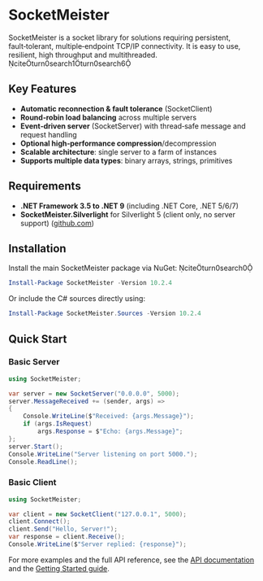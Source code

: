 ﻿# SocketMeister

SocketMeister is a socket library for solutions requiring persistent, fault‑tolerant, multiple‑endpoint TCP/IP connectivity. It is easy to use, resilient, high throughput and multithreaded. citeturn0search1turn0search6

## Key Features

- **Automatic reconnection & fault tolerance** (SocketClient)
- **Round‑robin load balancing** across multiple servers
- **Event‑driven server** (SocketServer) with thread‑safe message and request handling
- **Optional high‑performance compression**/decompression
- **Scalable architecture**: single server to a farm of instances
- **Supports multiple data types**: binary arrays, strings, primitives

## Requirements

- **.NET Framework 3.5 to .NET 9** (including .NET Core, .NET 5/6/7)
- **SocketMeister.Silverlight** for Silverlight 5 (client only, no server support) ([github.com](https://github.com/SeanFellowes/SocketMeister/blob/master/NuGetDocumentation.md))

## Installation

Install the main SocketMeister package via NuGet: citeturn0search0

```powershell
Install-Package SocketMeister -Version 10.2.4
```

Or include the C# sources directly using:

```powershell
Install-Package SocketMeister.Sources -Version 10.2.4
```

## Quick Start

### Basic Server

```csharp
using SocketMeister;

var server = new SocketServer("0.0.0.0", 5000);
server.MessageReceived += (sender, args) =>
{
    Console.WriteLine($"Received: {args.Message}");
    if (args.IsRequest)
        args.Response = $"Echo: {args.Message}";
};
server.Start();
Console.WriteLine("Server listening on port 5000.");
Console.ReadLine();
```

### Basic Client

```csharp
using SocketMeister;

var client = new SocketClient("127.0.0.1", 5000);
client.Connect();
client.Send("Hello, Server!");
var response = client.Receive();
Console.WriteLine($"Server replied: {response}");
```

For more examples and the full API reference, see the [API documentation](api/index.html) and the [Getting Started guide](getting-started.md).

